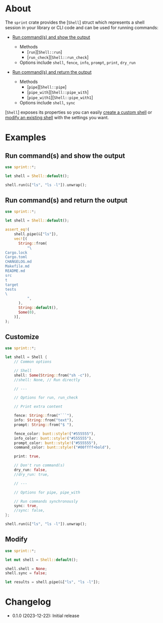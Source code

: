 # About

The `sprint` crate provides the [`Shell`] struct which represents a shell
session in your library or CLI code and can be used for running commands:

* [Run command(s) and show the output](#run-commands-and-show-the-output)
    * Methods
        * [`run`][`Shell::run`]
        * [`run_check`][`Shell::run_check`]
    * Options include `shell`, `fence`, `info`, `prompt`, `print`, `dry_run`

* [Run command(s) and return the output](#run-commands-and-return-the-output)
    * Methods
        * [`pipe`][`Shell::pipe`]
        * [`pipe_with`][`Shell::pipe_with`]
        * [`pipe_with1`][`Shell::pipe_with1`]
    * Options include `shell`, `sync`

[`Shell`] exposes its properties so you can easily
[create a custom shell](#customize) or [modify an existing shell](#modify) with
the settings you want.

# Examples

## Run command(s) and show the output

~~~rust
use sprint::*;

let shell = Shell::default();

shell.run(&["ls", "ls -l"]).unwrap();
~~~

## Run command(s) and return the output

~~~rust
use sprint::*;

let shell = Shell::default();

assert_eq!(
    shell.pipe(&["ls"]),
    vec![(
      String::from(
          "\
Cargo.lock
Cargo.toml
CHANGELOG.md
Makefile.md
README.md
src
t
target
tests
\
          ",
      ),
      String::default(),
      Some(0),
    )],
);
~~~

## Customize

~~~rust
use sprint::*;

let shell = Shell {
    // Common options

    // Shell
    shell: Some(String::from("sh -c")),
    //shell: None, // Run directly

    // ---

    // Options for run, run_check

    // Print extra content

    fence: String::from("```"),
    info: String::from("text"),
    prompt: String::from("$ "),

    fence_color: bunt::style!("#555555"),
    info_color: bunt::style!("#555555"),
    prompt_color: bunt::style!("#555555"),
    command_color: bunt::style!("#00ffff+bold"),

    print: true,

    // Don't run command(s)
    dry_run: false,
    //dry_run: true,

    // ---

    // Options for pipe, pipe_with

    // Run commands synchronously
    sync: true,
    //sync: false,
};

shell.run(&["ls", "ls -l"]).unwrap();
~~~

## Modify

~~~rust
use sprint::*;

let mut shell = Shell::default();

shell.shell = None;
shell.sync = false;

let results = shell.pipe(&["ls", "ls -l"]);
~~~

# Changelog

* 0.1.0 (2023-12-22): Initial release

